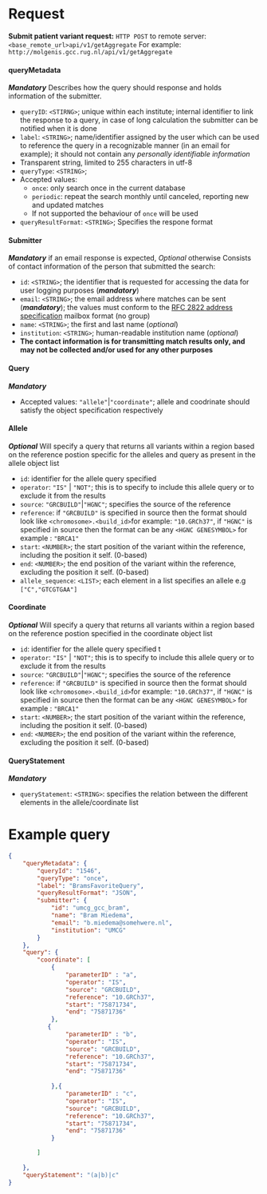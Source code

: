 # Request

**Submit patient variant request:**
`HTTP POST` to remote server: `<base_remote_url>api/v1/getAggregate`
For example: `http://molgenis.gcc.rug.nl/api/v1/getAggregate`


#### queryMetadata 
 ***Mandatory***
 Describes how the query should response and holds information of the submitter.
* `queryID`: `<STIRNG>`; unique within each institute; internal identifier to link the response to a query, in case of long calculation the submitter can be notified when it is done
* `label`: `<STRING>`; name/identifier assigned by the user which can be used to reference the query in a recognizable manner (in an email for example); it should not contain any *personally identifiable information*
* Transparent string, limited to 255 characters in utf-8
* `queryType`: `<STRING>`; 
* Accepted values:
  * `once`: only search once in the current database
  * `periodic`: repeat the search monthly until canceled, reporting new and updated matches
  * If not supported the behaviour of `once` will be used 
* `queryResultFormat`: `<STRING>`; Specifies the respone format

#### Submitter
 ***Mandatory*** if an email response is expected, *Optional* otherwise
 Consists of contact information of the person that submitted the search:
  * `id`: `<STRING>`; the identifier that is requested for accessing the data for user logging purposes (***mandatory***) 
  * `email`: `<STRING>`; the email address where matches can be sent (***mandatory***); the values must conform to the [RFC 2822 address specification](http://tools.ietf.org/html/rfc2822#section-3.4) mailbox format (no group)
  * `name`: `<STRING>`;  the first and last name (*optional*)
  * `institution`: `<STRING>`; human-readable institution name (*optional*)
* **The contact information is for transmitting match results only, and may not be collected and/or used for any other purposes**

#### Query
 ***Mandatory***
* Accepted values: `"allele"`|`"coordinate"`; allele and coodrinate should satisfy the object specification respectively


#### Allele
 ***Optional***
 Will specify a query that returns all variants within a region based on the reference postion specific for the alleles and query as present in the allele object list
* `id`: identifier for the allele query specified
* `operator`: `"IS"` | `"NOT"`; this is to specify to include this allele query or to exclude it from the results
* `source`: `"GRCBUILD"`|`"HGNC"`; specifies the source of the reference 
* `reference`: if `"GRCBUILD"` is specified in source then the format should look like `<chromosome>.<build_id>`for example: `"10.GRCh37"`, if `"HGNC"` is specified in source then the format can be any `<HGNC GENESYMBOL>` for example : `"BRCA1"`   
* `start`: `<NUMBER>`; the start position of the variant within the reference, including the position it self. (0-based)
* `end`: `<NUMBER>`; the end position of the variant within the reference, excluding the position it self. (0-based)
* `allele_sequence`: `<LIST>`; each element in a list specifies an allele e.g `["C","GTCGTGAA"]`

#### Coordinate
 ***Optional***
 Will specify a query that returns all variants within a region based on the reference postion specified in the coordinate object list
* `id`: identifier for the allele query specified t
* `operator`: `"IS"` | `"NOT"`; this is to specify to include this allele query or to exclude it from the results
* `source`: `"GRCBUILD"`|`"HGNC"`; specifies the source of the reference 
* `reference`: if `"GRCBUILD"` is specified in source then the format should look like `<chromosome>.<build_id>`for example: `"10.GRCh37"`, if `"HGNC"` is specified in source then the format can be any `<HGNC GENESYMBOL>` for example : `"BRCA1"`   
* `start`: `<NUMBER>`; the start position of the variant within the reference, including the position it self. (0-based)
* `end`: `<NUMBER>`; the end position of the variant within the reference, excluding the position it self. (0-based)

#### QueryStatement
 ***Mandatory***
* `queryStatement`: `<STRING>`: specifies the relation between the different elements in the allele/coordinate list

# Example query
```json
{
    "queryMetadata": {
        "queryId": "1546",
        "queryType": "once",
        "label": "BramsFavoriteQuery",
        "queryResultFormat": "JSON",
        "submitter": {
            "id": "umcg_gcc_bram",
            "name": "Bram Miedema",
            "email": "b.miedema@somehwere.nl",
            "institution": "UMCG"
        }
    },
    "query": {
        "coordinate": [
            {
                "parameterID" : "a",
                "operator": "IS",
                "source": "GRCBUILD",
                "reference": "10.GRCh37",
                "start": "75871734",
                "end": "75871736"
            },
           {
                "parameterID" : "b",
                "operator": "IS",
                "source": "GRCBUILD",
                "reference": "10.GRCh37",
                "start": "75871734",
                "end": "75871736"
              
            },{
                "parameterID" : "c",
                "operator": "IS",
                "source": "GRCBUILD",
                "reference": "10.GRCh37",
                "start": "75871734",
                "end": "75871736"              
            }

        ]
      
    },
    "queryStatement": "(a|b)|c"
}
```
